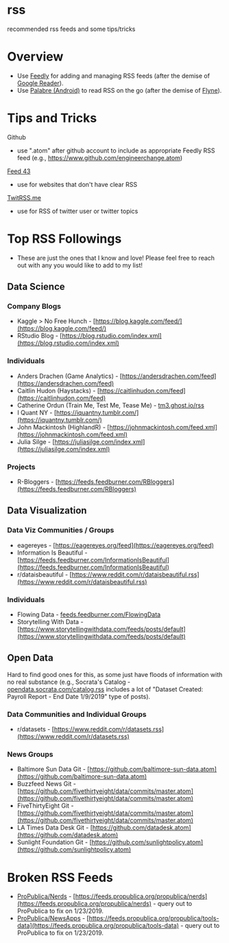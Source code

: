 # rss
recommended rss feeds and some tips/tricks

# Overview
- Use [Feedly](https://feedly.com) for adding and managing RSS feeds (after the demise of [Google Reader](http://googlereader.blogspot.com/2013/03/powering-down-google-reader.html)).
- Use [Palabre (Android)](https://play.google.com/store/apps/details?id=com.levelup.palabre) to read RSS on the go (after the demise of [Flyne](https://twitter.com/flyneapp)).

# Tips and Tricks
Github
- use ".atom" after github account to include as appropriate Feedly RSS feed (e.g., https://www.github.com/engineerchange.atom)

[Feed 43](https://feed43.com)
- use for websites that don't have clear RSS

[TwitRSS.me](https://twitrss.me)
- use for RSS of twitter user or twitter topics

# Top RSS Followings
- These are just the ones that I know and love! Please feel free to reach out with any you would like to add to my list!

## Data Science

### Company Blogs
- Kaggle > No Free Hunch - [https://blog.kaggle.com/feed/](https://blog.kaggle.com/feed/)
- RStudio Blog - [https://blog.rstudio.com/index.xml](https://blog.rstudio.com/index.xml)

### Individuals
- Anders Drachen (Game Analytics) - [https://andersdrachen.com/feed](https://andersdrachen.com/feed)
- Caitlin Hudon (Haystacks) - [https://caitlinhudon.com/feed](https://caitlinhudon.com/feed)
- Catherine Ordun (Train Me, Test Me, Tease Me) - [tm3.ghost.io/rss](tm3.ghost.io/rss)
- I Quant NY - [https://iquantny.tumblr.com/](https://iquantny.tumblr.com/)
- John Mackintosh (HighlandR) - [https://johnmackintosh.com/feed.xml](https://johnmackintosh.com/feed.xml)
- Julia Silge - [https://juliasilge.com/index.xml](https://juliasilge.com/index.xml)

### Projects
- R-Bloggers - [https://feeds.feedburner.com/RBloggers](https://feeds.feedburner.com/RBloggers)

## Data Visualization

### Data Viz Communities / Groups
- eagereyes - [https://eagereyes.org/feed](https://eagereyes.org/feed)
- Information Is Beautiful - [https://feeds.feedburner.com/InformationIsBeautiful](https://feeds.feedburner.com/InformationIsBeautiful)
- r/dataisbeautiful - [https://www.reddit.com/r/dataisbeautiful.rss](https://www.reddit.com/r/dataisbeautiful.rss)

### Individuals
- Flowing Data - [feeds.feedburner.com/FlowingData](feeds.feedburner.com/FlowingData)
- Storytelling With Data - [https://www.storytellingwithdata.com/feeds/posts/default](https://www.storytellingwithdata.com/feeds/posts/default)

## Open Data
Hard to find good ones for this, as some just have floods of information with no real substance (e.g., Socrata's Catalog - [opendata.socrata.com/catalog.rss](opendata.socrata.com/catalog.rss) includes a lot of "Dataset Created: Payroll Report - End Date 1/9/2019" type of posts).

### Data Communities and Individual Groups
- r/datasets - [https://www.reddit.com/r/datasets.rss](https://www.reddit.com/r/datasets.rss)

### News Groups
- Baltimore Sun Data Git - [https://github.com/baltimore-sun-data.atom](https://github.com/baltimore-sun-data.atom)
- Buzzfeed News Git - [https://github.com/fivethirtyeight/data/commits/master.atom](https://github.com/fivethirtyeight/data/commits/master.atom)
- FiveThirtyEight Git - [https://github.com/fivethirtyeight/data/commits/master.atom](https://github.com/fivethirtyeight/data/commits/master.atom)
- LA Times Data Desk Git - [https://github.com/datadesk.atom](https://github.com/datadesk.atom)
- Sunlight Foundation Git - [https://github.com/sunlightpolicy.atom](https://github.com/sunlightpolicy.atom)

# Broken RSS Feeds
- [ProPublica/Nerds](https://www.propublica.org/nerds) - [https://feeds.propublica.org/propublica/nerds](https://feeds.propublica.org/propublica/nerds) - query out to ProPublica to fix on 1/23/2019.
- [ProPublica/NewsApps](https://www.propublica.org/newsapps/) - [https://feeds.propublica.org/propublica/tools-data](https://feeds.propublica.org/propublica/tools-data) - query out to ProPublica to fix on 1/23/2019.
